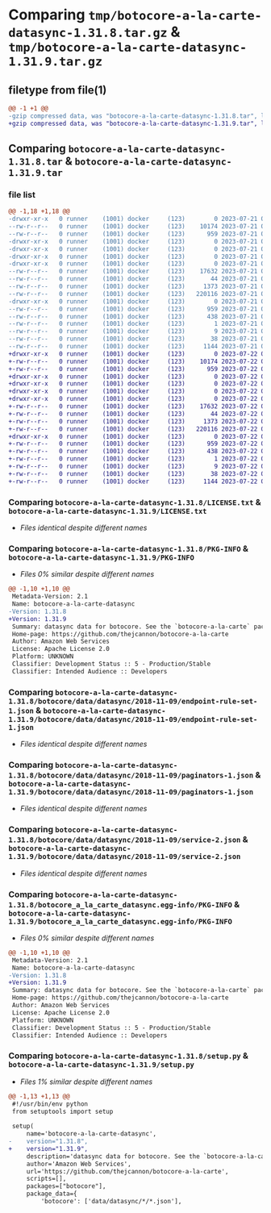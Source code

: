 # Comparing `tmp/botocore-a-la-carte-datasync-1.31.8.tar.gz` & `tmp/botocore-a-la-carte-datasync-1.31.9.tar.gz`

## filetype from file(1)

```diff
@@ -1 +1 @@
-gzip compressed data, was "botocore-a-la-carte-datasync-1.31.8.tar", last modified: Fri Jul 21 01:21:22 2023, max compression
+gzip compressed data, was "botocore-a-la-carte-datasync-1.31.9.tar", last modified: Sat Jul 22 01:20:25 2023, max compression
```

## Comparing `botocore-a-la-carte-datasync-1.31.8.tar` & `botocore-a-la-carte-datasync-1.31.9.tar`

### file list

```diff
@@ -1,18 +1,18 @@
-drwxr-xr-x   0 runner    (1001) docker     (123)        0 2023-07-21 01:21:22.570951 botocore-a-la-carte-datasync-1.31.8/
--rw-r--r--   0 runner    (1001) docker     (123)    10174 2023-07-21 01:21:22.000000 botocore-a-la-carte-datasync-1.31.8/LICENSE.txt
--rw-r--r--   0 runner    (1001) docker     (123)      959 2023-07-21 01:21:22.570951 botocore-a-la-carte-datasync-1.31.8/PKG-INFO
-drwxr-xr-x   0 runner    (1001) docker     (123)        0 2023-07-21 01:21:22.570951 botocore-a-la-carte-datasync-1.31.8/botocore/
-drwxr-xr-x   0 runner    (1001) docker     (123)        0 2023-07-21 01:21:22.570951 botocore-a-la-carte-datasync-1.31.8/botocore/data/
-drwxr-xr-x   0 runner    (1001) docker     (123)        0 2023-07-21 01:21:22.570951 botocore-a-la-carte-datasync-1.31.8/botocore/data/datasync/
-drwxr-xr-x   0 runner    (1001) docker     (123)        0 2023-07-21 01:21:22.570951 botocore-a-la-carte-datasync-1.31.8/botocore/data/datasync/2018-11-09/
--rw-r--r--   0 runner    (1001) docker     (123)    17632 2023-07-21 01:21:06.000000 botocore-a-la-carte-datasync-1.31.8/botocore/data/datasync/2018-11-09/endpoint-rule-set-1.json
--rw-r--r--   0 runner    (1001) docker     (123)       44 2023-07-21 01:21:06.000000 botocore-a-la-carte-datasync-1.31.8/botocore/data/datasync/2018-11-09/examples-1.json
--rw-r--r--   0 runner    (1001) docker     (123)     1373 2023-07-21 01:21:06.000000 botocore-a-la-carte-datasync-1.31.8/botocore/data/datasync/2018-11-09/paginators-1.json
--rw-r--r--   0 runner    (1001) docker     (123)   220116 2023-07-21 01:21:06.000000 botocore-a-la-carte-datasync-1.31.8/botocore/data/datasync/2018-11-09/service-2.json
-drwxr-xr-x   0 runner    (1001) docker     (123)        0 2023-07-21 01:21:22.570951 botocore-a-la-carte-datasync-1.31.8/botocore_a_la_carte_datasync.egg-info/
--rw-r--r--   0 runner    (1001) docker     (123)      959 2023-07-21 01:21:22.000000 botocore-a-la-carte-datasync-1.31.8/botocore_a_la_carte_datasync.egg-info/PKG-INFO
--rw-r--r--   0 runner    (1001) docker     (123)      438 2023-07-21 01:21:22.000000 botocore-a-la-carte-datasync-1.31.8/botocore_a_la_carte_datasync.egg-info/SOURCES.txt
--rw-r--r--   0 runner    (1001) docker     (123)        1 2023-07-21 01:21:22.000000 botocore-a-la-carte-datasync-1.31.8/botocore_a_la_carte_datasync.egg-info/dependency_links.txt
--rw-r--r--   0 runner    (1001) docker     (123)        9 2023-07-21 01:21:22.000000 botocore-a-la-carte-datasync-1.31.8/botocore_a_la_carte_datasync.egg-info/top_level.txt
--rw-r--r--   0 runner    (1001) docker     (123)       38 2023-07-21 01:21:22.570951 botocore-a-la-carte-datasync-1.31.8/setup.cfg
--rw-r--r--   0 runner    (1001) docker     (123)     1144 2023-07-21 01:21:22.000000 botocore-a-la-carte-datasync-1.31.8/setup.py
+drwxr-xr-x   0 runner    (1001) docker     (123)        0 2023-07-22 01:20:25.272920 botocore-a-la-carte-datasync-1.31.9/
+-rw-r--r--   0 runner    (1001) docker     (123)    10174 2023-07-22 01:20:25.000000 botocore-a-la-carte-datasync-1.31.9/LICENSE.txt
+-rw-r--r--   0 runner    (1001) docker     (123)      959 2023-07-22 01:20:25.272920 botocore-a-la-carte-datasync-1.31.9/PKG-INFO
+drwxr-xr-x   0 runner    (1001) docker     (123)        0 2023-07-22 01:20:25.272920 botocore-a-la-carte-datasync-1.31.9/botocore/
+drwxr-xr-x   0 runner    (1001) docker     (123)        0 2023-07-22 01:20:25.272920 botocore-a-la-carte-datasync-1.31.9/botocore/data/
+drwxr-xr-x   0 runner    (1001) docker     (123)        0 2023-07-22 01:20:25.272920 botocore-a-la-carte-datasync-1.31.9/botocore/data/datasync/
+drwxr-xr-x   0 runner    (1001) docker     (123)        0 2023-07-22 01:20:25.272920 botocore-a-la-carte-datasync-1.31.9/botocore/data/datasync/2018-11-09/
+-rw-r--r--   0 runner    (1001) docker     (123)    17632 2023-07-22 01:20:09.000000 botocore-a-la-carte-datasync-1.31.9/botocore/data/datasync/2018-11-09/endpoint-rule-set-1.json
+-rw-r--r--   0 runner    (1001) docker     (123)       44 2023-07-22 01:20:09.000000 botocore-a-la-carte-datasync-1.31.9/botocore/data/datasync/2018-11-09/examples-1.json
+-rw-r--r--   0 runner    (1001) docker     (123)     1373 2023-07-22 01:20:09.000000 botocore-a-la-carte-datasync-1.31.9/botocore/data/datasync/2018-11-09/paginators-1.json
+-rw-r--r--   0 runner    (1001) docker     (123)   220116 2023-07-22 01:20:09.000000 botocore-a-la-carte-datasync-1.31.9/botocore/data/datasync/2018-11-09/service-2.json
+drwxr-xr-x   0 runner    (1001) docker     (123)        0 2023-07-22 01:20:25.272920 botocore-a-la-carte-datasync-1.31.9/botocore_a_la_carte_datasync.egg-info/
+-rw-r--r--   0 runner    (1001) docker     (123)      959 2023-07-22 01:20:25.000000 botocore-a-la-carte-datasync-1.31.9/botocore_a_la_carte_datasync.egg-info/PKG-INFO
+-rw-r--r--   0 runner    (1001) docker     (123)      438 2023-07-22 01:20:25.000000 botocore-a-la-carte-datasync-1.31.9/botocore_a_la_carte_datasync.egg-info/SOURCES.txt
+-rw-r--r--   0 runner    (1001) docker     (123)        1 2023-07-22 01:20:25.000000 botocore-a-la-carte-datasync-1.31.9/botocore_a_la_carte_datasync.egg-info/dependency_links.txt
+-rw-r--r--   0 runner    (1001) docker     (123)        9 2023-07-22 01:20:25.000000 botocore-a-la-carte-datasync-1.31.9/botocore_a_la_carte_datasync.egg-info/top_level.txt
+-rw-r--r--   0 runner    (1001) docker     (123)       38 2023-07-22 01:20:25.272920 botocore-a-la-carte-datasync-1.31.9/setup.cfg
+-rw-r--r--   0 runner    (1001) docker     (123)     1144 2023-07-22 01:20:25.000000 botocore-a-la-carte-datasync-1.31.9/setup.py
```

### Comparing `botocore-a-la-carte-datasync-1.31.8/LICENSE.txt` & `botocore-a-la-carte-datasync-1.31.9/LICENSE.txt`

 * *Files identical despite different names*

### Comparing `botocore-a-la-carte-datasync-1.31.8/PKG-INFO` & `botocore-a-la-carte-datasync-1.31.9/PKG-INFO`

 * *Files 0% similar despite different names*

```diff
@@ -1,10 +1,10 @@
 Metadata-Version: 2.1
 Name: botocore-a-la-carte-datasync
-Version: 1.31.8
+Version: 1.31.9
 Summary: datasync data for botocore. See the `botocore-a-la-carte` package for more info.
 Home-page: https://github.com/thejcannon/botocore-a-la-carte
 Author: Amazon Web Services
 License: Apache License 2.0
 Platform: UNKNOWN
 Classifier: Development Status :: 5 - Production/Stable
 Classifier: Intended Audience :: Developers
```

### Comparing `botocore-a-la-carte-datasync-1.31.8/botocore/data/datasync/2018-11-09/endpoint-rule-set-1.json` & `botocore-a-la-carte-datasync-1.31.9/botocore/data/datasync/2018-11-09/endpoint-rule-set-1.json`

 * *Files identical despite different names*

### Comparing `botocore-a-la-carte-datasync-1.31.8/botocore/data/datasync/2018-11-09/paginators-1.json` & `botocore-a-la-carte-datasync-1.31.9/botocore/data/datasync/2018-11-09/paginators-1.json`

 * *Files identical despite different names*

### Comparing `botocore-a-la-carte-datasync-1.31.8/botocore/data/datasync/2018-11-09/service-2.json` & `botocore-a-la-carte-datasync-1.31.9/botocore/data/datasync/2018-11-09/service-2.json`

 * *Files identical despite different names*

### Comparing `botocore-a-la-carte-datasync-1.31.8/botocore_a_la_carte_datasync.egg-info/PKG-INFO` & `botocore-a-la-carte-datasync-1.31.9/botocore_a_la_carte_datasync.egg-info/PKG-INFO`

 * *Files 0% similar despite different names*

```diff
@@ -1,10 +1,10 @@
 Metadata-Version: 2.1
 Name: botocore-a-la-carte-datasync
-Version: 1.31.8
+Version: 1.31.9
 Summary: datasync data for botocore. See the `botocore-a-la-carte` package for more info.
 Home-page: https://github.com/thejcannon/botocore-a-la-carte
 Author: Amazon Web Services
 License: Apache License 2.0
 Platform: UNKNOWN
 Classifier: Development Status :: 5 - Production/Stable
 Classifier: Intended Audience :: Developers
```

### Comparing `botocore-a-la-carte-datasync-1.31.8/setup.py` & `botocore-a-la-carte-datasync-1.31.9/setup.py`

 * *Files 1% similar despite different names*

```diff
@@ -1,13 +1,13 @@
 #!/usr/bin/env python
 from setuptools import setup
 
 setup(
     name='botocore-a-la-carte-datasync',
-    version="1.31.8",
+    version="1.31.9",
     description='datasync data for botocore. See the `botocore-a-la-carte` package for more info.',
     author='Amazon Web Services',
     url='https://github.com/thejcannon/botocore-a-la-carte',
     scripts=[],
     packages=["botocore"],
     package_data={
         'botocore': ['data/datasync/*/*.json'],
```

